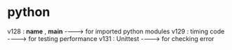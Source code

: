 # python

v128 : __name__ , __main__ ----> for imported python modules
v129 : timing code ----> for testing performance
v131 : Unittest ----> for checking error